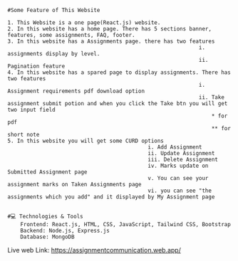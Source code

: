 

    #Some Feature of This Website

    1. This Website is a one page(React.js) website.
    2. In this website has a home page. There has 5 sections banner, features, some assignments, FAQ, footer.
    3. In this website has a Assignments page. there has two features
                                                                i. assignments display by level.
                                                                ii. Pagination feature
    4. In this website has a spared page to display assignments. There has two features
                                                                i. Assignment requirements pdf download option
                                                                ii. Take assignment submit potion and when you click the Take btn you will get two input field 
                                                                    * for pdf
                                                                    ** for short note
    5. In this website you will get some CURD options
                                                i. Add Assignment
                                                ii. Update Assignment
                                                iii. Delete Assignment
                                                iv. Marks update on Submitted Assignment page
                                                v. You can see your assignment marks on Taken Assignments page
                                                vi. you can see "the assignments which you add" and it displayed by My Assignment page


    #💻 Technologies & Tools
        Frontend: React.js, HTML, CSS, JavaScript, Tailwind CSS, Bootstrap
        Backend: Node.js, Express.js
        Database: MongoDB

Live web Link: https://assignmentcommunication.web.app/
